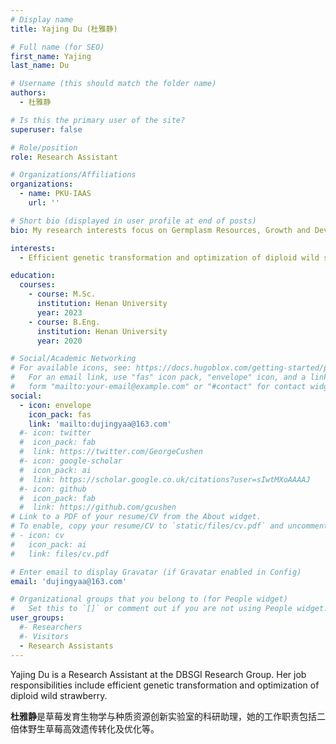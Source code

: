 ```yaml
---
# Display name
title: Yajing Du (杜雅静)

# Full name (for SEO)
first_name: Yajing
last_name: Du

# Username (this should match the folder name)
authors:
  - 杜雅静

# Is this the primary user of the site?
superuser: false

# Role/position
role: Research Assistant

# Organizations/Affiliations
organizations:
  - name: PKU-IAAS
    url: ''

# Short bio (displayed in user profile at end of posts)
bio: My research interests focus on Germplasm Resources, Growth and Development Characteristics and Tissue Culture and Genetic Transformation of *Rubus* .

interests:
  - Efficient genetic transformation and optimization of diploid wild strawberry

education:
  courses:
    - course: M.Sc.
      institution: Henan University
      year: 2023
    - course: B.Eng.
      institution: Henan University
      year: 2020

# Social/Academic Networking
# For available icons, see: https://docs.hugoblox.com/getting-started/page-builder/#icons
#   For an email link, use "fas" icon pack, "envelope" icon, and a link in the
#   form "mailto:your-email@example.com" or "#contact" for contact widget.
social:
  - icon: envelope
    icon_pack: fas
    link: 'mailto:dujingyaa@163.com'
  #- icon: twitter
  #  icon_pack: fab
  #  link: https://twitter.com/GeorgeCushen
  #- icon: google-scholar
  #  icon_pack: ai
  #  link: https://scholar.google.co.uk/citations?user=sIwtMXoAAAAJ
  #- icon: github
  #  icon_pack: fab
  #  link: https://github.com/gcushen
# Link to a PDF of your resume/CV from the About widget.
# To enable, copy your resume/CV to `static/files/cv.pdf` and uncomment the lines below.
# - icon: cv
#   icon_pack: ai
#   link: files/cv.pdf

# Enter email to display Gravatar (if Gravatar enabled in Config)
email: 'dujingyaa@163.com'

# Organizational groups that you belong to (for People widget)
#   Set this to `[]` or comment out if you are not using People widget.
user_groups:
  #- Researchers
  #- Visitors
  - Research Assistants
---
```


Yajing Du is a Research Assistant at the DBSGI Research Group. Her job responsibilities include efficient genetic transformation and optimization of diploid wild strawberry.

**杜雅静**是草莓发育生物学与种质资源创新实验室的科研助理，她的工作职责包括二倍体野生草莓高效遗传转化及优化等。